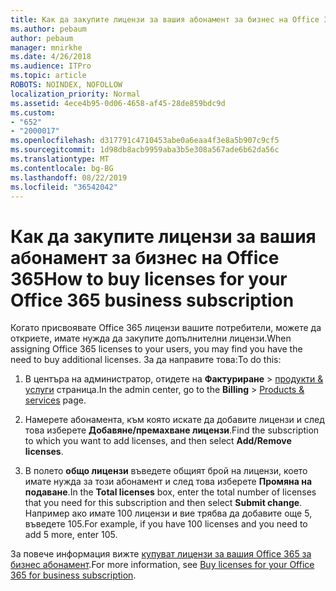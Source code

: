 ```yaml
---
title: Как да закупите лицензи за вашия абонамент за бизнес на Office 365
ms.author: pebaum
author: pebaum
manager: mnirkhe
ms.date: 4/26/2018
ms.audience: ITPro
ms.topic: article
ROBOTS: NOINDEX, NOFOLLOW
localization_priority: Normal
ms.assetid: 4ece4b95-0d06-4658-af45-28de859bdc9d
ms.custom:
- "652"
- "2000017"
ms.openlocfilehash: d317791c4710453abe0a6eaa4f3e8a5b907c9cf5
ms.sourcegitcommit: 1d98db8acb9959aba3b5e308a567ade6b62da56c
ms.translationtype: MT
ms.contentlocale: bg-BG
ms.lasthandoff: 08/22/2019
ms.locfileid: "36542042"
---
```

# <a name="how-to-buy-licenses-for-your-office-365-business-subscription"></a><span data-ttu-id="08341-102">Как да закупите лицензи за вашия абонамент за бизнес на Office 365</span><span class="sxs-lookup"><span data-stu-id="08341-102">How to buy licenses for your Office 365 business subscription</span></span>

<span data-ttu-id="08341-103">Когато присвоявате Office 365 лицензи вашите потребители, можете да откриете, имате нужда да закупите допълнителни лицензи.</span><span class="sxs-lookup"><span data-stu-id="08341-103">When assigning Office 365 licenses to your users, you may find you have the need to buy additional licenses.</span></span> <span data-ttu-id="08341-104">За да направите това:</span><span class="sxs-lookup"><span data-stu-id="08341-104">To do this:</span></span>
  
1.  <span data-ttu-id="08341-105">В центъра на администратор, отидете на **Фактуриране** \> [продукти & услуги](https://go.microsoft.com/fwlink/p/?linkid=842054) страница.</span><span class="sxs-lookup"><span data-stu-id="08341-105">In the admin center, go to the **Billing** \> [Products & services](https://go.microsoft.com/fwlink/p/?linkid=842054) page.</span></span>

2. <span data-ttu-id="08341-106">Намерете абонамента, към която искате да добавите лицензи и след това изберете **Добавяне/премахване лицензи**.</span><span class="sxs-lookup"><span data-stu-id="08341-106">Find the subscription to which you want to add licenses, and then select **Add/Remove licenses**.</span></span>

3. <span data-ttu-id="08341-107">В полето **общо лицензи** въведете общият брой на лицензи, което имате нужда за този абонамент и след това изберете **Промяна на подаване**.</span><span class="sxs-lookup"><span data-stu-id="08341-107">In the **Total licenses** box, enter the total number of licenses that you need for this subscription and then select **Submit change**.</span></span> <span data-ttu-id="08341-108">Например ако имате 100 лицензи и вие трябва да добавите още 5, въведете 105.</span><span class="sxs-lookup"><span data-stu-id="08341-108">For example, if you have 100 licenses and you need to add 5 more, enter 105.</span></span>

<span data-ttu-id="08341-109">За повече информация вижте [купуват лицензи за вашия Office 365 за бизнес абонамент](https://support.office.com/article/36081d8d-b3fa-4948-8c34-e217bba825e1).</span><span class="sxs-lookup"><span data-stu-id="08341-109">For more information, see [Buy licenses for your Office 365 for business subscription](https://support.office.com/article/36081d8d-b3fa-4948-8c34-e217bba825e1).</span></span>
  